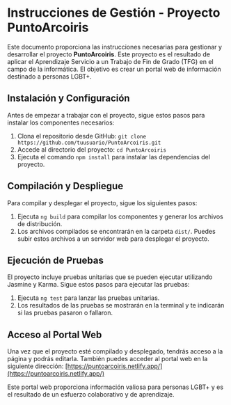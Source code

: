 # Instrucciones de Gestión - Proyecto PuntoArcoiris

Este documento proporciona las instrucciones necesarias para gestionar y desarrollar el proyecto **PuntoArcoiris**. Este proyecto es el resultado de aplicar el Aprendizaje Servicio a un Trabajo de Fin de Grado (TFG) en el campo de la informática. El objetivo es crear un portal web de información destinado a personas LGBT+.

## Instalación y Configuración

Antes de empezar a trabajar con el proyecto, sigue estos pasos para instalar los componentes necesarios:

1. Clona el repositorio desde GitHub: `git clone https://github.com/tuusuario/PuntoArcoiris.git`
2. Accede al directorio del proyecto: `cd PuntoArcoiris`
3. Ejecuta el comando `npm install` para instalar las dependencias del proyecto.

## Compilación y Despliegue

Para compilar y desplegar el proyecto, sigue los siguientes pasos:

1. Ejecuta `ng build` para compilar los componentes y generar los archivos de distribución.
2. Los archivos compilados se encontrarán en la carpeta `dist/`. Puedes subir estos archivos a un servidor web para desplegar el proyecto.

## Ejecución de Pruebas

El proyecto incluye pruebas unitarias que se pueden ejecutar utilizando Jasmine y Karma. Sigue estos pasos para ejecutar las pruebas:

1. Ejecuta `ng test` para lanzar las pruebas unitarias.
2. Los resultados de las pruebas se mostrarán en la terminal y te indicarán si las pruebas pasaron o fallaron.

## Acceso al Portal Web

Una vez que el proyecto esté compilado y desplegado, tendrás acceso a la página y podrás editarla. También puedes acceder al portal web en la siguiente dirección: [https://puntoarcoiris.netlify.app/](https://puntoarcoiris.netlify.app/)

Este portal web proporciona información valiosa para personas LGBT+ y es el resultado de un esfuerzo colaborativo y de aprendizaje.
